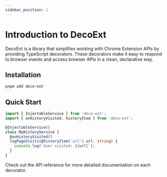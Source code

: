 ```yaml
---
sidebar_position: 1
---
```


# Introduction to DecoExt

DecoExt is a library that simplifies working with Chrome Extension APIs by providing TypeScript decorators. These decorators make it easy to respond to browser events and access browser APIs in a clean, declarative way.

## Installation

```bash
pnpm add deco-ext
```

## Quick Start

```typescript
import { InjectableService } from 'deco-ext';
import { onHistoryVisited, historyItem } from 'deco-ext';

@InjectableService()
class MyHistoryService {
  @onHistoryVisited()
  logPageVisits(@historyItem('url') url: string) {
    console.log(`User visited: ${url}`);
  }
}
```

Check out the API reference for more detailed documentation on each decorator.